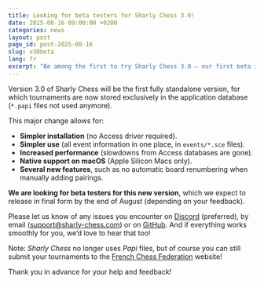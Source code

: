 ```yaml
---
title: Looking for beta testers for Sharly Chess 3.0!
date: 2025-08-16 09:00:00 +0200
categories: news
layout: post
page_id: post-2025-08-16
slug: v30beta
lang: fr
excerpt: "Be among the first to try Sharly Chess 3.0 — our first beta is ready for testing!"
---
```


Version 3.0 of Sharly Chess will be the first fully standalone version, for which tournaments are now stored exclusively in the application database (`*.papi` files not used anymore).

This major change allows for:

- **Simpler installation** (no Access driver required).
- **Simpler use** (all event information in one place, in `events/*.sce` files).
- **Increased performance** (slowdowns from Access databases are gone).
- **Native support on macOS** (Apple Silicon Macs only).
- **Several new features**, such as no automatic board renumbering when manually adding pairings.

**We are looking for beta testers for this new version**, which we expect to release in final form by the end of August (depending on your feedback).

Please let us know of any issues you encounter on [Discord](https://discord.gg/WGG87eJzQZ) (preferred),
by email ([support@sharly-chess.com](mailto:support@sharly-chess.com)) or on [GitHub](https://github.com/sharly-chess/sharly-chess/issues).
And if everything works smoothly for you, we’d love to hear that too!

Note: _Sharly Chess_ no longer uses _Papi_ files, but of course you can still submit your tournaments to the [French Chess Federation](https://www.echecs.asso.fr) website!

Thank you in advance for your help and feedback!
